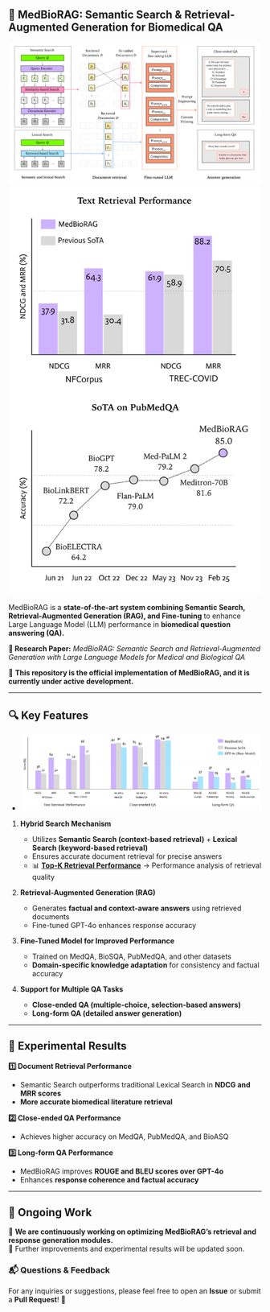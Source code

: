 ## **📌 MedBioRAG: Semantic Search & Retrieval-Augmented Generation for Biomedical QA**  

![Overview](figures/overview.png)  
![performance_summary](figures/performance_summary.png)  

MedBioRAG is a **state-of-the-art system combining Semantic Search, Retrieval-Augmented Generation (RAG), and Fine-tuning** to enhance Large Language Model (LLM) performance in **biomedical question answering (QA).**  

**🔬 Research Paper:** *MedBioRAG: Semantic Search and Retrieval-Augmented Generation with Large Language Models for Medical and Biological QA*  

🚀 **This repository is the official implementation of MedBioRAG, and it is currently under active development.**  

---  

## **🔍 Key Features**  
   - ![Task-Wise Performance](figures/task-wise-performance.png)  

1. **Hybrid Search Mechanism**  
   - Utilizes **Semantic Search (context-based retrieval)** + **Lexical Search (keyword-based retrieval)**  
   - Ensures accurate document retrieval for precise answers  
   - 📊 **[Top-K Retrieval Performance](figures/top-k.pdf)** → Performance analysis of retrieval quality  

2. **Retrieval-Augmented Generation (RAG)**  
   - Generates **factual and context-aware answers** using retrieved documents  
   - Fine-tuned GPT-4o enhances response accuracy  

3. **Fine-Tuned Model for Improved Performance**  
   - Trained on MedQA, BioSQA, PubMedQA, and other datasets  
   - **Domain-specific knowledge adaptation** for consistency and factual accuracy  

4. **Support for Multiple QA Tasks**  
   - **Close-ended QA (multiple-choice, selection-based answers)**  
   - **Long-form QA (detailed answer generation)**  


---  


## **🧪 Experimental Results**  

**1️⃣ Document Retrieval Performance**  
- Semantic Search outperforms traditional Lexical Search in **NDCG and MRR scores**  
- **More accurate biomedical literature retrieval**  

**2️⃣ Close-ended QA Performance**  
- Achieves higher accuracy on MedQA, PubMedQA, and BioASQ  

**3️⃣ Long-form QA Performance**  
- MedBioRAG improves **ROUGE and BLEU scores over GPT-4o**  
- Enhances **response coherence and factual accuracy**  



---  

## **📢 Ongoing Work**  

🔄 **We are continuously working on optimizing MedBioRAG’s retrieval and response generation modules.**  
📌 Further improvements and experimental results will be updated soon.  

### **📬 Questions & Feedback**  
For any inquiries or suggestions, please feel free to open an **Issue** or submit a **Pull Request**! 🚀

